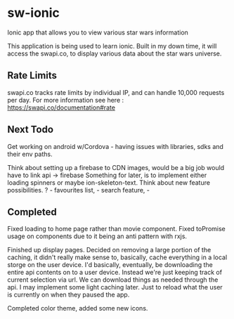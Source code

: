 # sw-ionic
Ionic app that allows you to view various star wars information


This application is being used to learn ionic. 
Built in my down time, it will access the swapi.co, to display various data about the star wars universe. 

Rate Limits 
------------
swapi.co tracks rate limits by individual IP, and can handle 10,000 requests per day. 
For more information see here : https://swapi.co/documentation#rate


Next Todo
-----------

Get working on android w/Cordova - having issues with libraries, sdks and their env paths.

Think about setting up a firebase to CDN images, would be a big job would have to link api -> firebase 
Something for later, is to implement either loading spinners or maybe ion-skeleton-text.
Think about new feature possibilities. ?
    - favourites list, 
    - search feature,
    - 

Completed
----------

Fixed loading to home page rather than movie component. 
Fixed toPromise usage on components due to it being an anti pattern with rxjs.

Finished up display pages. 
Decided on removing a large portion of the caching, it didn't really make sense to, basically, cache everything in a local storge on the user device. I'd basically, eventually, be downloading the entire api contents on to a user device. Instead we're just keeping track of current selection via url. We can download things as needed through the api. 
I may implement some light caching later. Just to reload what the user is currently on when they paused the app. 

Completed color theme, added some new icons. 